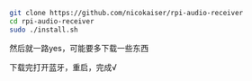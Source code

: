 ```bash
git clone https://github.com/nicokaiser/rpi-audio-receiver
cd rpi-audio-receiver
sudo ./install.sh
```

然后就一路yes，可能要多下载一些东西

下载完打开蓝牙，重启，完成√


